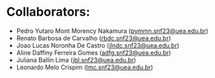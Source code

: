 # Collaborators:
- Pedro Yutaro Mont Morency Nakamura (pymmn.snf23@uea.edu.br)
- Renato Barbosa de Carvalho (rbdc.snf23@uea.edu.br)
- Joao Lucas Noronha De Castro (jlndc.snf23@uea.edu.br)
- Aline Daffiny Ferreira Gomes (adfg.snf23@uea.edu.br)
- Juliana Ballin Lima (jbl.snf23@uea.edu.br)
- Leonardo Melo Crispim (lmc.snf23@uea.edu.br)

